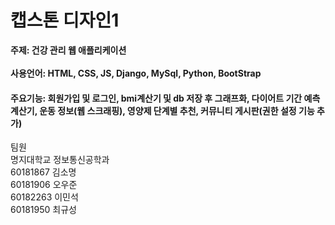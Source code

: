 # 캡스톤 디자인1

<b>주제: 건강 관리 웹 애플리케이션<br><br>
사용언어: HTML, CSS, JS, Django, MySql, Python, BootStrap<br>
#### 주요기능: 회원가입 및 로그인, bmi계산기 및 db 저장 후 그래프화, 다이어트 기간 예측 계산기, 운동 정보(웹 스크래핑), 영양제 단계별 추천, 커뮤니티 게시판(권한 설정 기능 추가)<br>
</b>
팀원<br>
명지대학교 정보통신공학과<br>
60181867 김소명<br>
60181906 오우준<br>
60182263 이민석<br>
60181950 최규성<br>
